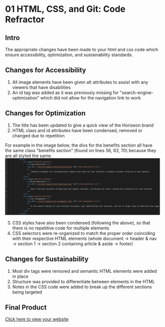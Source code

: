 # 01 HTML, CSS, and Git: Code Refractor


## Intro
The appropriate changes have been made to your html and css code which ensure accessibility, optimization, and sustainability standards.


## Changes for Accessibility
1. All image elements have been given alt attributes to assist with any viewers that have disabilities
2. An id tag was added as it was previously missing for "search-engine-optimization" which did not allow for the navigation link to work


## Changes for Optimization
1. The title has been updated to give a quick view of the Horiseon brand
2. HTML class and id attributes have been condensed, removed or changed due to repetition

For example in the image below, the divs for the benefits section all have the same class "benefits section" (found on lines 56, 63, 70) because they are all styled the same.
![code screenshot](assets/images/glance-at-code.png)

3. CSS styles have also been condensed (following the above), so that there is no repetitive code for multiple elements
4. CSS selectors were re-organized to match the proper order coinciding with their respective HTML elements (whole document -> header & nav -> section 1 -> section 2 containing article & aside -> footer)


## Changes for Sustainability
1. Most div tags were removed and semantic HTML elements were added in place
2. Structure was provided to differentiate between elements in the HTML
3. Notes in the CSS code were added to break up the different sections being targeted


## Final Product

[Click here to view your website](https://jessicamdittrich.github.io/CHG-JD051222/)